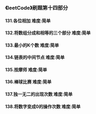 ### 《leetCode》刷题第十四部分
#### 131.各位相加		难度:简单
#### 132.将数组分成和相等的三个部分		难度:简单
#### 133.最小的K个数		难度:简单
#### 134.链表的中间节点		难度:简单
#### 135.按摩师		难度:简单
#### 136.棒球比赛		难度:简单
#### 137.独一无二的出现次数		难度:简单
#### 138.将数字变成0的操作次数		难度:简单
